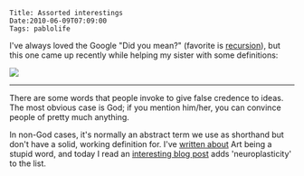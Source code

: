     Title: Assorted interestings
    Date:2010-06-09T07:09:00
    Tags: pablolife

I've always loved the Google "Did you mean?"  (favorite is [recursion][1]),
but this one came up recently while helping my sister with some definitions:

[![][2]][3]

<!-- more -->

---

There are some words that people invoke to give false credence to ideas. The
most obvious case is God; if you mention him/her, you can convince people of
pretty much anything.

In non-God cases, it's normally an abstract term we use as shorthand but don't
have a solid, working definition for. I've [written about][4] Art being a
stupid word, and today I read an [interesting blog post][5] adds
'neuroplasticity' to the list.


   [1]: http://www.google.com/search?client=safari&rls=en&q=recursion&ie=UTF-8&oe=UTF-8
   [2]: http://1.bp.blogspot.com/_3ys1dwfzc2w/TA-hPbpqeeI/AAAAAAAAAGI/F1EpENY-JoM/s320/Picture+1.png
   [3]: http://1.bp.blogspot.com/_3ys1dwfzc2w/TA-hPbpqeeI/AAAAAAAAAGI/F1EpENY-JoM/s1600/Picture+1.png
   [4]: /2010/04/video-games-and-failure-of-word-art.html
   [5]: http://www.mindhacks.com/blog/2010/06/neuroplasticity_is_a.html
